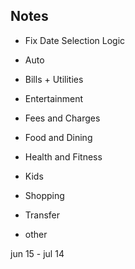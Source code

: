 ## Notes
* Fix Date Selection Logic

* Auto
* Bills + Utilities
* Entertainment
* Fees and Charges
* Food and Dining
* Health and Fitness
* Kids
* Shopping
* Transfer
* other



jun 15 - jul 14
